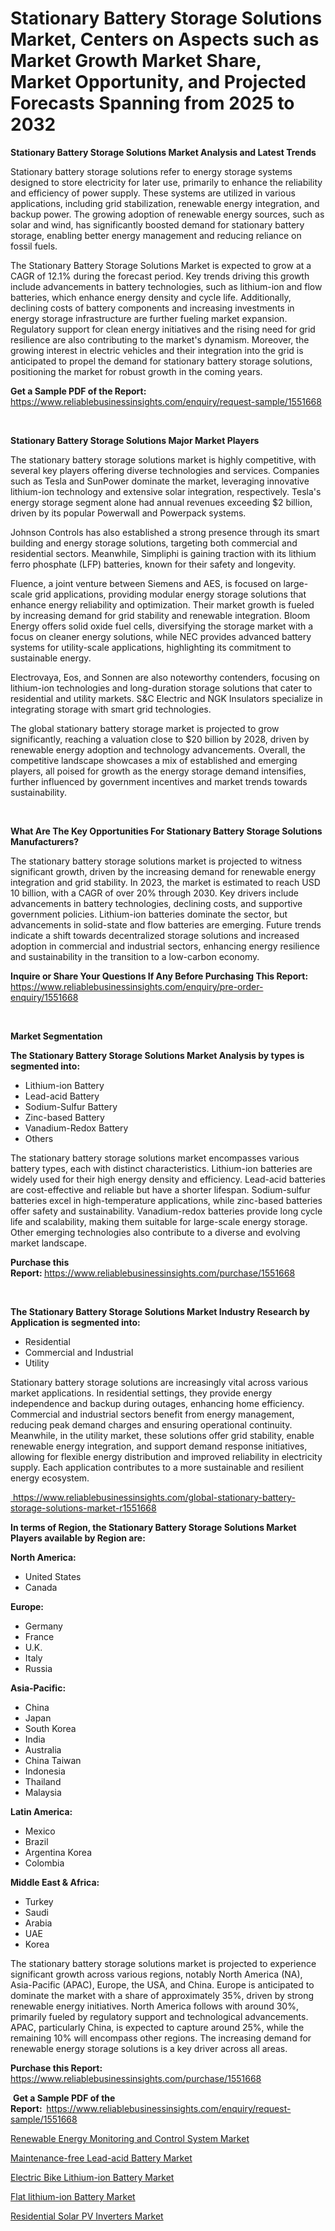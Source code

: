 <p><h1>Stationary Battery Storage Solutions Market, Centers on Aspects such as Market Growth Market Share, Market Opportunity, and Projected Forecasts Spanning from 2025 to 2032</h1></p><p><strong>Stationary Battery Storage Solutions Market Analysis and Latest Trends</strong></p>
<p><p>Stationary battery storage solutions refer to energy storage systems designed to store electricity for later use, primarily to enhance the reliability and efficiency of power supply. These systems are utilized in various applications, including grid stabilization, renewable energy integration, and backup power. The growing adoption of renewable energy sources, such as solar and wind, has significantly boosted demand for stationary battery storage, enabling better energy management and reducing reliance on fossil fuels.</p><p>The Stationary Battery Storage Solutions Market is expected to grow at a CAGR of 12.1% during the forecast period. Key trends driving this growth include advancements in battery technologies, such as lithium-ion and flow batteries, which enhance energy density and cycle life. Additionally, declining costs of battery components and increasing investments in energy storage infrastructure are further fueling market expansion. Regulatory support for clean energy initiatives and the rising need for grid resilience are also contributing to the market's dynamism. Moreover, the growing interest in electric vehicles and their integration into the grid is anticipated to propel the demand for stationary battery storage solutions, positioning the market for robust growth in the coming years.</p></p>
<p><strong>Get a Sample PDF of the Report:&nbsp;</strong> <a href="https://www.reliablebusinessinsights.com/enquiry/request-sample/1551668?utm_campaign=97&utm_medium=2&utm_source=Github&utm_content=ia&utm_term=14022025&utm_id=stationary-battery-storage-solutions">https://www.reliablebusinessinsights.com/enquiry/request-sample/1551668</a></p>
<p>&nbsp;</p>
<p><strong>Stationary Battery Storage Solutions Major Market Players</strong></p>
<p><p>The stationary battery storage solutions market is highly competitive, with several key players offering diverse technologies and services. Companies such as Tesla and SunPower dominate the market, leveraging innovative lithium-ion technology and extensive solar integration, respectively. Tesla's energy storage segment alone had annual revenues exceeding $2 billion, driven by its popular Powerwall and Powerpack systems.</p><p>Johnson Controls has also established a strong presence through its smart building and energy storage solutions, targeting both commercial and residential sectors. Meanwhile, Simpliphi is gaining traction with its lithium ferro phosphate (LFP) batteries, known for their safety and longevity.</p><p>Fluence, a joint venture between Siemens and AES, is focused on large-scale grid applications, providing modular energy storage solutions that enhance energy reliability and optimization. Their market growth is fueled by increasing demand for grid stability and renewable integration. Bloom Energy offers solid oxide fuel cells, diversifying the storage market with a focus on cleaner energy solutions, while NEC provides advanced battery systems for utility-scale applications, highlighting its commitment to sustainable energy.</p><p>Electrovaya, Eos, and Sonnen are also noteworthy contenders, focusing on lithium-ion technologies and long-duration storage solutions that cater to residential and utility markets. S&C Electric and NGK Insulators specialize in integrating storage with smart grid technologies.</p><p>The global stationary battery storage market is projected to grow significantly, reaching a valuation close to $20 billion by 2028, driven by renewable energy adoption and technology advancements. Overall, the competitive landscape showcases a mix of established and emerging players, all poised for growth as the energy storage demand intensifies, further influenced by government incentives and market trends towards sustainability.</p></p>
<p>&nbsp;</p>
<p><strong>What Are The Key Opportunities For Stationary Battery Storage Solutions Manufacturers?</strong></p>
<p><p>The stationary battery storage solutions market is projected to witness significant growth, driven by the increasing demand for renewable energy integration and grid stability. In 2023, the market is estimated to reach USD 10 billion, with a CAGR of over 20% through 2030. Key drivers include advancements in battery technologies, declining costs, and supportive government policies. Lithium-ion batteries dominate the sector, but advancements in solid-state and flow batteries are emerging. Future trends indicate a shift towards decentralized storage solutions and increased adoption in commercial and industrial sectors, enhancing energy resilience and sustainability in the transition to a low-carbon economy.</p></p>
<p><strong>Inquire or Share Your Questions If Any Before Purchasing This Report:</strong> <a href="https://www.reliablebusinessinsights.com/enquiry/pre-order-enquiry/1551668?utm_campaign=97&utm_medium=2&utm_source=Github&utm_content=ia&utm_term=14022025&utm_id=stationary-battery-storage-solutions">https://www.reliablebusinessinsights.com/enquiry/pre-order-enquiry/1551668</a></p>
<p>&nbsp;</p>
<p><strong>Market Segmentation</strong></p>
<p><strong>The Stationary Battery Storage Solutions Market Analysis by types is segmented into:</strong></p>
<p><ul><li>Lithium-ion Battery</li><li>Lead-acid Battery</li><li>Sodium-Sulfur Battery</li><li>Zinc-based Battery</li><li>Vanadium-Redox Battery</li><li>Others</li></ul></p>
<p><p>The stationary battery storage solutions market encompasses various battery types, each with distinct characteristics. Lithium-ion batteries are widely used for their high energy density and efficiency. Lead-acid batteries are cost-effective and reliable but have a shorter lifespan. Sodium-sulfur batteries excel in high-temperature applications, while zinc-based batteries offer safety and sustainability. Vanadium-redox batteries provide long cycle life and scalability, making them suitable for large-scale energy storage. Other emerging technologies also contribute to a diverse and evolving market landscape.</p></p>
<p><strong>Purchase this Report:&nbsp;</strong><a href="https://www.reliablebusinessinsights.com/purchase/1551668?utm_campaign=97&utm_medium=2&utm_source=Github&utm_content=ia&utm_term=14022025&utm_id=stationary-battery-storage-solutions">https://www.reliablebusinessinsights.com/purchase/1551668</a></p>
<p>&nbsp;</p>
<p><strong>The Stationary Battery Storage Solutions Market Industry Research by Application is segmented into:</strong></p>
<p><ul><li>Residential</li><li>Commercial and Industrial</li><li>Utility</li></ul></p>
<p><p>Stationary battery storage solutions are increasingly vital across various market applications. In residential settings, they provide energy independence and backup during outages, enhancing home efficiency. Commercial and industrial sectors benefit from energy management, reducing peak demand charges and ensuring operational continuity. Meanwhile, in the utility market, these solutions offer grid stability, enable renewable energy integration, and support demand response initiatives, allowing for flexible energy distribution and improved reliability in electricity supply. Each application contributes to a more sustainable and resilient energy ecosystem.</p></p>
<p><a href="https://www.reliablebusinessinsights.com/global-stationary-battery-storage-solutions-market-r1551668?utm_campaign=97&utm_medium=2&utm_source=Github&utm_content=ia&utm_term=14022025&utm_id=stationary-battery-storage-solutions">&nbsp;https://www.reliablebusinessinsights.com/global-stationary-battery-storage-solutions-market-r1551668</a></p>
<p><strong>In terms of Region, the Stationary Battery Storage Solutions Market Players available by Region are:</strong></p>
<p>
    <p> <strong> North America: </strong>
        <ul>
            <li>United States</li>
            <li>Canada</li>
        </ul>
        </p> 
    <p> <strong> Europe: </strong>
        <ul>
            <li>Germany</li>
            <li>France</li>
            <li>U.K.</li>
            <li>Italy</li>
            <li>Russia</li>
        </ul>
        </p> 
    <p> <strong> Asia-Pacific: </strong>
        <ul>
            <li>China</li>
            <li>Japan</li>
            <li>South Korea</li>
            <li>India</li>
            <li>Australia</li>
            <li>China Taiwan</li>
            <li>Indonesia</li>
            <li>Thailand</li>
            <li>Malaysia</li>
        </ul>
        </p> 
    <p> <strong> Latin America: </strong>
        <ul>
            <li>Mexico</li>
            <li>Brazil</li>
            <li>Argentina Korea</li>
            <li>Colombia</li>
        </ul>
        </p> 
    <p> <strong> Middle East & Africa: </strong>
        <ul>
            <li>Turkey</li>
            <li>Saudi</li>
            <li>Arabia</li>
            <li>UAE</li>
            <li>Korea</li>
        </ul>
    </p>
    </p>
<p><p>The stationary battery storage solutions market is projected to experience significant growth across various regions, notably North America (NA), Asia-Pacific (APAC), Europe, the USA, and China. Europe is anticipated to dominate the market with a share of approximately 35%, driven by strong renewable energy initiatives. North America follows with around 30%, primarily fueled by regulatory support and technological advancements. APAC, particularly China, is expected to capture around 25%, while the remaining 10% will encompass other regions. The increasing demand for renewable energy storage solutions is a key driver across all areas.</p></p>
<p><strong>Purchase this Report: </strong><a href="https://www.reliablebusinessinsights.com/purchase/1551668?utm_campaign=97&utm_medium=2&utm_source=Github&utm_content=ia&utm_term=14022025&utm_id=stationary-battery-storage-solutions">https://www.reliablebusinessinsights.com/purchase/1551668</a></p>
<p>&nbsp;<strong>Get a Sample PDF of the Report:&nbsp;&nbsp;</strong><a href="https://www.reliablebusinessinsights.com/enquiry/request-sample/1551668?utm_campaign=97&utm_medium=2&utm_source=Github&utm_content=ia&utm_term=14022025&utm_id=stationary-battery-storage-solutions">https://www.reliablebusinessinsights.com/enquiry/request-sample/1551668</a></p>
<p><strong></strong></p>
<p><p><a href="https://github.com/perezmichael28/Market-Research-Report-List-1/blob/main/renewable-energy-monitoring-and-control-system-market.md?utm_campaign=97&utm_medium=2&utm_source=Github&utm_content=ia&utm_term=14022025&utm_id=stationary-battery-storage-solutions">Renewable Energy Monitoring and Control System Market</a></p><p><a href="https://github.com/cornuznwazue/Market-Research-Report-List-1/blob/main/maintenance-free-lead-acid-battery-market.md?utm_campaign=97&utm_medium=2&utm_source=Github&utm_content=ia&utm_term=14022025&utm_id=stationary-battery-storage-solutions">Maintenance-free Lead-acid Battery Market</a></p><p><a href="https://github.com/kolffmaris58/Market-Research-Report-List-1/blob/main/electric-bike-lithium-ion-battery-market.md?utm_campaign=97&utm_medium=2&utm_source=Github&utm_content=ia&utm_term=14022025&utm_id=stationary-battery-storage-solutions">Electric Bike Lithium-ion Battery Market</a></p><p><a href="https://github.com/mupumafrhad/Market-Research-Report-List-1/blob/main/flat-lithium-ion-battery-market.md?utm_campaign=97&utm_medium=2&utm_source=Github&utm_content=ia&utm_term=14022025&utm_id=stationary-battery-storage-solutions">Flat lithium-ion Battery Market</a></p><p><a href="https://github.com/darusesrak/Market-Research-Report-List-1/blob/main/residential-solar-pv-inverters-market.md?utm_campaign=97&utm_medium=2&utm_source=Github&utm_content=ia&utm_term=14022025&utm_id=stationary-battery-storage-solutions">Residential Solar PV Inverters Market</a></p></p>